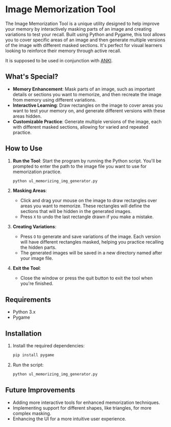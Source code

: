 # Image Memorization Tool

The Image Memorization Tool is a unique utility designed to help improve your memory by interactively masking parts of an image and creating variations to test your recall. Built using Python and Pygame, this tool allows you to cover specific areas of an image and then generate multiple versions of the image with different masked sections. It's perfect for visual learners looking to reinforce their memory through active recall.

It is supposed to be used in conjunction with [ANKI](https://apps.ankiweb.net/).

## What's Special?

- **Memory Enhancement**: Mask parts of an image, such as important details or sections you want to memorize, and then recreate the image from memory using different variations.
- **Interactive Learning**: Draw rectangles on the image to cover areas you want to test your memory on, and generate different versions with these areas hidden.
- **Customizable Practice**: Generate multiple versions of the image, each with different masked sections, allowing for varied and repeated practice.

## How to Use

1. **Run the Tool**:
   Start the program by running the Python script. You'll be prompted to enter the path to the image file you want to use for memorization practice.

   ```bash
   python ul_memorizing_img_generator.py
   ```

2. **Masking Areas**:
   - Click and drag your mouse on the image to draw rectangles over areas you want to memorize. These rectangles will define the sections that will be hidden in the generated images.
   - Press `X` to undo the last rectangle drawn if you make a mistake.

3. **Creating Variations**:
   - Press `O` to generate and save variations of the image. Each version will have different rectangles masked, helping you practice recalling the hidden parts.
   - The generated images will be saved in a new directory named after your image file.

4. **Exit the Tool**:
   - Close the window or press the quit button to exit the tool when you're finished.

## Requirements

- Python 3.x
- Pygame

## Installation

1. Install the required dependencies:
   ```bash
   pip install pygame
   ```
2. Run the script:
   ```bash
   python ul_memorizing_img_generator.py
   ```

## Future Improvements

- Adding more interactive tools for enhanced memorization techniques.
- Implementing support for different shapes, like triangles, for more complex masking.
- Enhancing the UI for a more intuitive user experience.
